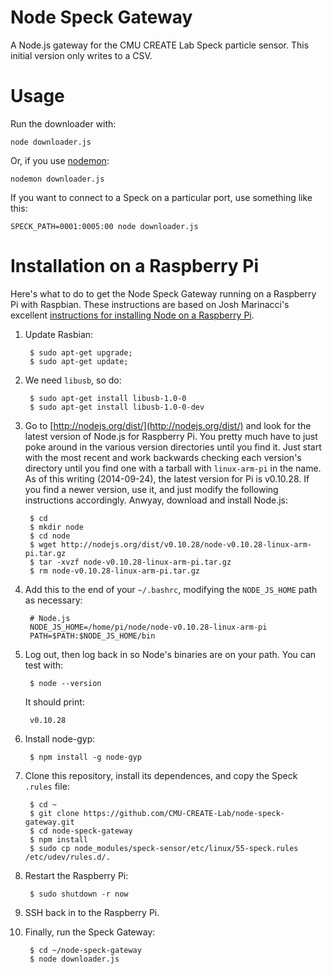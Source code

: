 Node Speck Gateway
==================

A Node.js gateway for the CMU CREATE Lab Speck particle sensor.  This initial version only writes to a CSV.

Usage
=====

Run the downloader with:

    node downloader.js

Or, if you use [nodemon](https://github.com/remy/nodemon):

    nodemon downloader.js
    
If you want to connect to a Speck on a particular port, use something like this:

    SPECK_PATH=0001:0005:00 node downloader.js

Installation on a Raspberry Pi
==============================

Here's what to do to get the Node Speck Gateway running on a Raspberry Pi with Raspbian.  These instructions are based on Josh Marinacci's excellent [instructions for installing Node on a Raspberry Pi](http://joshondesign.com/2013/10/23/noderpi).

1. Update Rasbian:

        $ sudo apt-get upgrade; 
        $ sudo apt-get update;

2. We need `libusb`, so do:
   
        $ sudo apt-get install libusb-1.0-0
        $ sudo apt-get install libusb-1.0-0-dev

3. Go to [http://nodejs.org/dist/](http://nodejs.org/dist/) and look for the latest version of Node.js for Raspberry Pi.  You pretty much have to just poke around in the various version directories until you find it.  Just start with the most recent and work backwards checking each version's directory until you find one with a tarball with `linux-arm-pi` in the name.  As of this writing (2014-09-24), the latest version for Pi is v0.10.28.  If you find a newer version, use it, and just modify the following instructions accordingly. Anwyay, download and install Node.js: 

        $ cd
        $ mkdir node
        $ cd node
        $ wget http://nodejs.org/dist/v0.10.28/node-v0.10.28-linux-arm-pi.tar.gz
        $ tar -xvzf node-v0.10.28-linux-arm-pi.tar.gz
        $ rm node-v0.10.28-linux-arm-pi.tar.gz

4. Add this to the end of your `~/.bashrc`, modifying the `NODE_JS_HOME` path as necessary:

        # Node.js
        NODE_JS_HOME=/home/pi/node/node-v0.10.28-linux-arm-pi
        PATH=$PATH:$NODE_JS_HOME/bin

5. Log out, then log back in so Node's binaries are on your path. You can test with:

        $ node --version
        
    It should print:
        
        v0.10.28

6. Install node-gyp:

        $ npm install -g node-gyp

7. Clone this repository, install its dependences, and copy the Speck `.rules` file:

        $ cd ~
        $ git clone https://github.com/CMU-CREATE-Lab/node-speck-gateway.git
        $ cd node-speck-gateway
        $ npm install
        $ sudo cp node_modules/speck-sensor/etc/linux/55-speck.rules /etc/udev/rules.d/.

8. Restart the Raspberry Pi:

        $ sudo shutdown -r now

9. SSH back in to the Raspberry Pi.

10. Finally, run the Speck Gateway:

	     $ cd ~/node-speck-gateway
	     $ node downloader.js